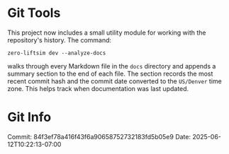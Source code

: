 # Git Tools

This project now includes a small utility module for working with the
repository's history. The command:

```
zero-liftsim dev --analyze-docs
```

walks through every Markdown file in the ``docs`` directory and appends
a summary section to the end of each file. The section records the most
recent commit hash and the commit date converted to the ``US/Denver``
time zone. This helps track when documentation was last updated.
# Git Info
Commit: 84f3ef78a416f43f6a90658752732183fd5b05e9
Date: 2025-06-12T10:22:13-07:00
